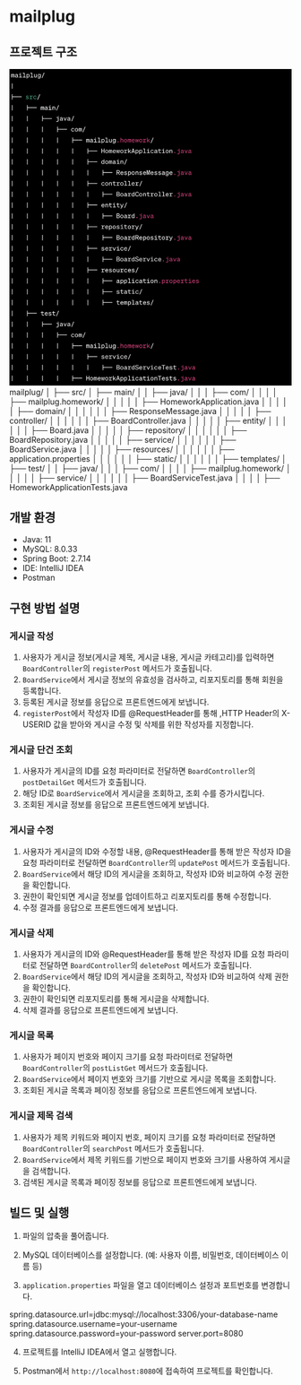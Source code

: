 # mailplug

## 프로젝트 구조

![프로젝트 구조](https://github.com/1ilkwon/mailplug/blob/main/readmePicture/project_structer.png)
mailplug/
│
├── src/
│   ├── main/
│   │   ├── java/
│   │   │   ├── com/
│   │   │   │   ├── mailplug.homework/
│   │   │   │   │   ├── HomeworkApplication.java
│   │   │   │   │   ├── domain/
│   │   │   │   │   │   ├── ResponseMessage.java
│   │   │   │   │   ├── controller/
│   │   │   │   │   │   ├── BoardController.java
│   │   │   │   │   ├── entity/
│   │   │   │   │   │   ├── Board.java
│   │   │   │   │   ├── repository/
│   │   │   │   │   │   ├── BoardRepository.java
│   │   │   │   │   ├── service/
│   │   │   │   │   │   ├── BoardService.java
│   │   │   │   │   ├── resources/
│   │   │   │   │   │   ├── application.properties
│   │   │   │   │   │   ├── static/
│   │   │   │   │   │   ├── templates/
│   ├── test/
│   │   ├── java/
│   │   │   ├── com/
│   │   │   │   ├── mailplug.homework/
│   │   │   │   │   ├── service/
│   │   │   │   │   │   ├── BoardServiceTest.java
│   │   │   │   ├── HomeworkApplicationTests.java



## 개발 환경

- Java: 11
- MySQL: 8.0.33
- Spring Boot: 2.7.14
- IDE: IntelliJ IDEA
- Postman

## 구현 방법 설명

### 게시글 작성
1. 사용자가 게시글 정보(게시글 제목, 게시글 내용, 게시글 카테고리)를 입력하면 `BoardController`의 `registerPost` 메서드가 호출됩니다.
2. `BoardService`에서 게시글 정보의 유효성을 검사하고, 리포지토리를 통해 회원을 등록합니다.
3. 등록된 게시글 정보를 응답으로 프론트엔드에게 보냅니다.
4. `registerPost`에서 작성자 ID를 @RequestHeader를 통해 ,HTTP Header의 X-USERID 값을 받아와 게시글 수정 및 삭제를 위한 작성자를 지정합니다.

### 게시글 단건 조회
1. 사용자가 게시글의 ID를 요청 파라미터로 전달하면 `BoardController`의 `postDetailGet` 메서드가 호출됩니다.
2. 해당 ID로 `BoardService`에서 게시글을 조회하고, 조회 수를 증가시킵니다.
3. 조회된 게시글 정보를 응답으로 프론트엔드에게 보냅니다.

### 게시글 수정
1. 사용자가 게시글의 ID와 수정할 내용, @RequestHeader를 통해 받은 작성자 ID을 요청 파라미터로 전달하면 `BoardController`의 `updatePost` 메서드가 호출됩니다.
2. `BoardService`에서 해당 ID의 게시글을 조회하고, 작성자 ID와 비교하여 수정 권한을 확인합니다.
3. 권한이 확인되면 게시글 정보를 업데이트하고 리포지토리를 통해 수정합니다.
4. 수정 결과를 응답으로 프론트엔드에게 보냅니다.

### 게시글 삭제
1. 사용자가 게시글의 ID와 @RequestHeader를 통해 받은 작성자 ID를 요청 파라미터로 전달하면 `BoardController`의 `deletePost` 메서드가 호출됩니다.
2. `BoardService`에서 해당 ID의 게시글을 조회하고, 작성자 ID와 비교하여 삭제 권한을 확인합니다.
3. 권한이 확인되면 리포지토리를 통해 게시글을 삭제합니다.
4. 삭제 결과를 응답으로 프론트엔드에게 보냅니다.

### 게시글 목록
1. 사용자가 페이지 번호와 페이지 크기를 요청 파라미터로 전달하면 `BoardController`의 `postListGet` 메서드가 호출됩니다.
2. `BoardService`에서 페이지 번호와 크기를 기반으로 게시글 목록을 조회합니다.
3. 조회된 게시글 목록과 페이징 정보를 응답으로 프론트엔드에게 보냅니다.

### 게시글 제목 검색
1. 사용자가 제목 키워드와 페이지 번호, 페이지 크기를 요청 파라미터로 전달하면 `BoardController`의 `searchPost` 메서드가 호출됩니다.
2. `BoardService`에서 제목 키워드를 기반으로 페이지 번호와 크기를 사용하여 게시글을 검색합니다.
3. 검색된 게시글 목록과 페이징 정보를 응답으로 프론트엔드에게 보냅니다.

## 빌드 및 실행

1. 파일의 압축을 풀어줍니다.

2. MySQL 데이터베이스를 설정합니다. (예: 사용자 이름, 비밀번호, 데이터베이스 이름 등)

3. `application.properties` 파일을 열고 데이터베이스 설정과 포트번호를 변경합니다.

spring.datasource.url=jdbc:mysql://localhost:3306/your-database-name
spring.datasource.username=your-username
spring.datasource.password=your-password
server.port=8080

4. 프로젝트를 IntelliJ IDEA에서 열고 실행합니다.

5. Postman에서 `http://localhost:8080`에 접속하여 프로젝트를 확인합니다.



